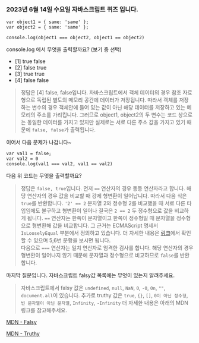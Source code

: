 ### 2023년 6월 14일 수요일 자바스크립트 퀴즈 입니다.

```
var object1 = { same: 'same' };
var object2 = { same: 'same' };

console.log(object1 === object2, object1 == object2)
```

console.log 에서 무엇을 출력할까요?
(보기 중 선택)

- [1] true false
- [2] false true
- [3] true true
- [4] false false

> 정답은 [4] false, false입니다. 자바스크립트에서 객체 데이터의 경우 참조 자료형으로 독립된 별도의 메모리 공간에 데이터가 저장됩니다. 따라서 객체를 저장하는 변수의 경우 객체안에 들어 있는 값이 아닌 해당 데이터를 저장하고 있는 메모리의 주소를 가리킵니다. 그러므로 object1, object2의 두 변수는 코드 상으로는 동일한 데이터를 가지고 있지만 실제로는 서로 다른 주소 값을 가지고 있기 때문에 `false, false`가 출력됩니다.

이어서 다음 문제가 나갑니다~

```
var val1 = false;
var val2 = 0
console.log(val1 === val2, val1 == val2)
```

다음 위 코드는 무엇을 출력할까요?

> 정답은 `false, true`입니다. 먼저 `==` 연산자의 경우 동등 연산자라고 합니다. 해당 연산자의 경우 값을 비교할 때 강제 형변환이 일어납니다. 따라서 다음 식은 `true`를 반환합니다. `'2' == 2` 문자열 2와 정수형 2를 비교했을 때 서로 다른 타입임에도 불구하고 형변환이 일어나 결국은 `2 == 2` 두 정수형으로 값을 비교하게 됩니다. `==` 연산자는 한쪽이 문자열이고 한쪽이 정수형일 때 문자열을 정수형으로 형변환해 값을 비교합니다. 그 근거는 ECMAScript 명세서 `IsLooselyEqual` 부분에서 정의하고 있습니다. 더 자세한 내용은 [링크](https://tc39.es/ecma262/multipage/abstract-operations.html#sec-islooselyequal)에서 확인할 수 있으며 5,6번 문항을 보시면 됩니다. <br>
> 다음으로 `===` 연산자는 일치 연산자로 엄격한 검사를 합니다. 해당 연산자의 경우 형변환이 일어나지 않기 때문에 문자열과 정수형으로 비교하므로 `false`를 반환합니다.

마지막 질문입니다. 자바스크립트 falsy값 목록에는 무엇이 있는지 알려주세요.

> 자바스크립트에서 falsy 값은 `undefined`, `null`, `NaN`, `0`, `-0`, `0n`, `""`, `document.all`이 있습니다. 추가로 truthy 값은 `true`, `{}`, `[]`, `0이 아닌 정수형`, `빈 문자열이 아닌 문자열`, `Infinity`, `-Infinity` 더 자세한 내용은 아래의 MDN 링크를 참고해주세요.

[MDN - Falsy](https://developer.mozilla.org/en-US/docs/Glossary/Falsy)

[MDN - Truthy](https://developer.mozilla.org/en-US/docs/Glossary/Truthy)
